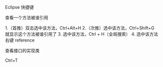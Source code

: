 Eclipse 快捷键

查看一个方法被谁引用
 
 1.（首推）双击选中该方法，Ctrl+Alt+H 
 2.（次推）选中该方法，Ctrl+Shift+G  就显示这个方法被谁引用了 
 3.  选中该方法，Ctrl + H（全局搜索）
 4.  选中该方法右键 reference 

 查看接口的实现类

 Ctrl+T
